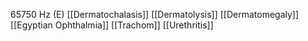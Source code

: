 65750 Hz (E)
[[Dermatochalasis]]
[[Dermatolysis]]
[[Dermatomegaly]]
[[Egyptian Ophthalmia]]
[[Trachom]]
[[Urethritis]]